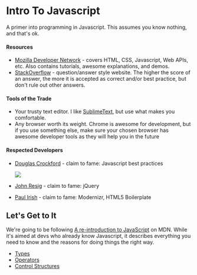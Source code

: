 # Intro To Javascript

A primer into programming in Javascript. This assumes you know nothing, and that's ok.

#### Resources

- [Mozilla Developer Network](https://developer.mozilla.org/en-US/) - covers HTML, CSS, Javascript, Web APIs, etc. Also contains tutorials, awesome explanations, and demos.
- [StackOverflow](http://stackoverflow.com/) - question/answer style website. The higher the score of an answer, the more it is accepted as correct and/or best practice, but don't rule out other answers.

#### Tools of the Trade

- Your trusty text editor. I like [SublimeText](http://www.sublimetext.com/), but use what makes you comfortable.
- Any browser worth its weight. Chrome is awesome for development, but if you use something else, make sure your chosen browser has awesome developer tools as they will help you in the future

#### Respected Developers

- [Douglas Crockford](http://www.crockford.com/) - claim to fame: Javascript best practices

    ![](http://www.crockford.com/goodparts.gif)

- [John Resig](http://ejohn.org/) - claim to fame: jQuery
- [Paul Irish](http://www.paulirish.com/) - claim to fame: Modernizr, HTML5 Boilerplate

## Let's Get to It

We're going to be following [A re-introduction to JavaScript](https://developer.mozilla.org/en-US/docs/Web/JavaScript/A_re-introduction_to_JavaScript) on MDN. While it's aimed at devs who already know Javascript, it describes everything you need to know and the reasons for doing things the right way.

- [Types](https://github.com/slogsdon/IntroToJavascript/blob/master/Types.md)
- [Operators](https://github.com/slogsdon/IntroToJavascript/blob/master/Operators.md)
- [Control Structures](https://github.com/slogsdon/IntroToJavascript/blob/master/ControlStructures.md)
